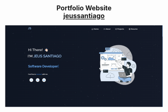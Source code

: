 <h2 align="center">
  Portfolio Website<br/>
  <a href="https://jeussantiago.com/" target="_blank">jeussantiago</a>
</h2>
<div align="center">
  <img alt="Demo" src="./Images/portfolio-home.png" />
</div>
